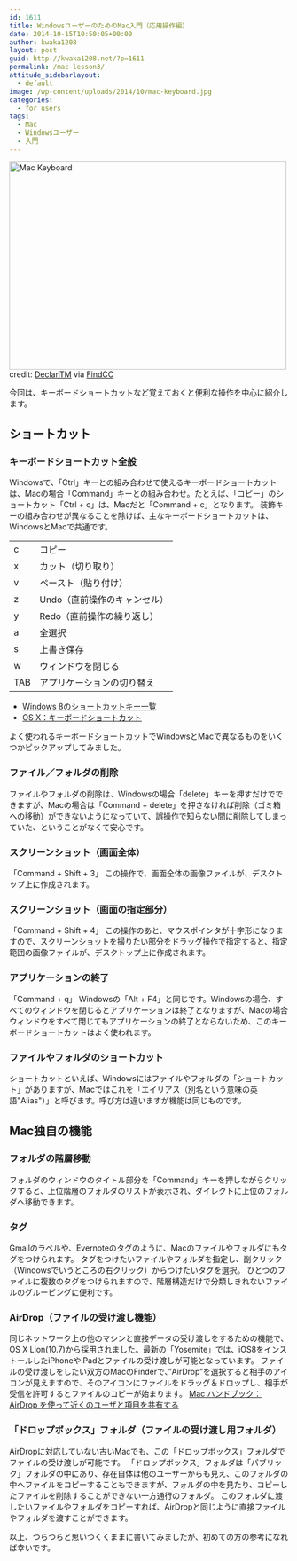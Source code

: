 ```yaml
---
id: 1611
title: WindowsユーザーのためのMac入門（応用操作編）
date: 2014-10-15T10:50:05+00:00
author: kwaka1208
layout: post
guid: http://kwaka1208.net/?p=1611
permalink: /mac-lesson3/
attitude_sidebarlayout:
  - default
image: /wp-content/uploads/2014/10/mac-keyboard.jpg
categories:
  - for users
tags:
  - Mac
  - Windowsユーザー
  - 入門
---
```

<p>
<img src="http://kwaka1208.net/wp-content/uploads/2014/10/mac-keyboard.jpg" alt="Mac Keyboard" width="500" height="375" class="alignnone size-full wp-image-1615" />
credit: <a href="http://www.flickr.com/photos/36006949@N00/1352011948/" target="_blank">DeclanTM</a> via <a href="http://findcc.net" target="_blank">FindCC</a>
</p>
今回は、キーボードショートカットなど覚えておくと便利な操作を中心に紹介します。
<p>
<h2>ショートカット</h2>
<h3>キーボードショートカット全般</h3>
<p>
Windowsで、「Ctrl」キーとの組み合わせで使えるキーボードショートカットは、Macの場合「Command」キーとの組み合わせ。たとえば、「コピー」のショートカット「Ctrl + c」は、Macだと「Command + c」となります。
装飾キーの組み合わせが異なることを除けば、主なキーボードショートカットは、WindowsとMacで共通です。
</p>
<p>
<table>
    <tr>
        <td>c</td>
        <td>コピー</td>
    </tr>
    <tr>
        <td>x</td>
        <td>カット（切り取り）</td>
    </tr>
    <tr>
        <td>v</td>
        <td>ペースト（貼り付け）</td>
    </tr>
    <tr>
        <td>z</td>
        <td>Undo（直前操作のキャンセル）</td>
    </tr>
    <tr>
        <td>y</td>
        <td>Redo（直前操作の繰り返し）</td>
    </tr>
    <tr>
        <td>a</td>
        <td>全選択</td>
    </tr>
    <tr>
        <td>s</td>
        <td>上書き保存</td>
    </tr>
    <tr>
        <td>w</td>
        <td>ウィンドウを閉じる</td>
    </tr>
    <tr>
        <td>TAB</td>
        <td>アプリケーションの切り替え</td>
    </tr>
</table>
</p>
<p>
<ul>
    <li><a href="http://windows.microsoft.com/ja-jp/windows/keyboard-shortcuts#keyboard-shortcuts=windows-8">Windows 8のショートカットキー一覧</a></li>
    <li><a href="http://support.apple.com/kb/ht1343?viewlocale=ja_JP">OS X：キーボードショートカット</a></li>
</ul>
</p>
<p>
よく使われるキーボードショートカットでWindowsとMacで異なるものをいくつかピックアップしてみました。
</p>
<h3>ファイル／フォルダの削除</h3>
<p>
ファイルやフォルダの削除は、Windowsの場合「delete」キーを押すだけでできますが、Macの場合は「Command + delete」を押さなければ削除（ゴミ箱への移動）ができないようになっていて、誤操作で知らない間に削除してしまっていた、ということがなくて安心です。
</p>
<h3>スクリーンショット（画面全体）</h3>
<p>
「Command + Shift + 3」
この操作で、画面全体の画像ファイルが、デスクトップ上に作成されます。
</p>
<p>
<h3>スクリーンショット（画面の指定部分）</h3>
<p>
「Command + Shift + 4」
この操作のあと、マウスポインタが十字形になりますので、スクリーンショットを撮りたい部分をドラッグ操作で指定すると、指定範囲の画像ファイルが、デスクトップ上に作成されます。
</p>
<h3>アプリケーションの終了</h3>
<p>
「Command + q」
Windowsの「Alt + F4」と同じです。Windowsの場合、すべてのウィンドウを閉じるとアプリケーションは終了となりますが、Macの場合ウィンドウをすべて閉じてもアプリケーションの終了とならないため、このキーボードショートカットはよく使われます。
</p>
<h3>ファイルやフォルダのショートカット</h3>
<p>
ショートカットといえば、Windowsにはファイルやフォルダの「ショートカット」がありますが、Macではこれを「エイリアス（別名という意味の英語"Alias"）」と呼びます。呼び方は違いますが機能は同じものです。
</p>
<h2>Mac独自の機能</h2>
<h3>フォルダの階層移動</h3>
<p>
フォルダのウィンドウのタイトル部分を「Command」キーを押しながらクリックすると、上位階層のフォルダのリストが表示され、ダイレクトに上位のフォルダへ移動できます。
</p>
<h3>タグ</h3>
<p>
Gmailのラベルや、Evernoteのタグのように、Macのファイルやフォルダにもタグをつけられます。
タグをつけたいファイルやフォルダを指定し、副クリック（Windowsでいうところの右クリック）からつけたいタグを選択。
ひとつのファイルに複数のタグをつけられますので、階層構造だけで分類しきれないファイルのグルーピングに便利です。
</p>
<h3>AirDrop（ファイルの受け渡し機能）</h3>
<p>
同じネットワーク上の他のマシンと直接データの受け渡しをするための機能で、OS X Lion(10.7)から採用されました。最新の「Yosemite」では、iOS8をインストールしたiPhoneやiPadとファイルの受け渡しが可能となっています。
ファイルの受け渡しをしたい双方のMacのFinderで、”AirDrop”を選択すると相手のアイコンが見えますので、そのアイコンにファイルをドラッグ＆ドロップし、相手が受信を許可するとファイルのコピーが始まります。
<a href="http://support.apple.com/kb/HT4783?viewlocale=ja_JP">Mac ハンドブック：AirDrop を使って近くのユーザと項目を共有する</a>
</p>
<h3>「ドロップボックス」フォルダ（ファイルの受け渡し用フォルダ）</h3>
<p>
AirDropに対応していない古いMacでも、この「ドロップボックス」フォルダでファイルの受け渡しが可能です。
「ドロップボックス」フォルダは「パブリック」フォルダの中にあり、存在自体は他のユーザーからも見え、このフォルダの中へファイルをコピーすることもできますが、フォルダの中を見たり、コピーしたファイルを削除することができない一方通行のフォルダ。
このフォルダに渡したいファイルやフォルダをコピーすれば、AirDropと同じように直接ファイルやフォルダを渡すことができます。
</p>
<p>
以上、つらつらと思いつくくままに書いてみましたが、初めての方の参考になれば幸いです。
</p>